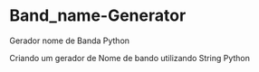 # Band_name-Generator
Gerador nome de Banda Python

Criando um gerador de Nome de bando utilizando String Python
